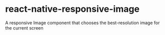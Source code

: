 # react-native-responsive-image
A responsive Image component that chooses the best-resolution image for the current screen
